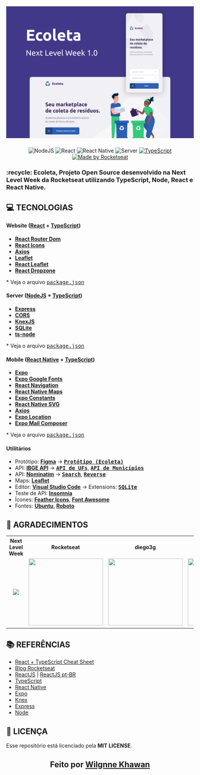 <h1 align=center>
<img src="https://raw.githubusercontent.com/Wilgnne/nlw-1/master/docs/Capa%401x.png" />
</h1>

<div align="center">
  <img alt="NodeJS" src="https://camo.githubusercontent.com/623540f91c2d296e4e02a36c74b5680eff55c7d3/68747470733a2f2f696d672e736869656c64732e696f2f62616467652f6e6f64652d31322e31372e302d677265656e">
  <img alt="React" src="https://camo.githubusercontent.com/1af8e9f28cfcfbe64ee7fb151a317da44782c744/68747470733a2f2f696d672e736869656c64732e696f2f62616467652f7765622d72656163742d626c7565">
  <img alt="React Native" src="https://camo.githubusercontent.com/ca9a9e3223e9fc29b04036725782790bd14c2f0b/68747470733a2f2f696d672e736869656c64732e696f2f62616467652f6d6f62696c652d72656163742532306e61746976652d626c756576696f6c6574">
  <img alt="Server" src="https://camo.githubusercontent.com/13f781d3be1c187d5e3e90760c3eeabb3d8c3ab9/68747470733a2f2f696d672e736869656c64732e696f2f62616467652f7365727665722d6e6f64656a732d696d706f7274616e74">


  <a href="https://www.typescriptlang.org/">
    <img alt="TypeScript" src="https://badges.frapsoft.com/typescript/code/typescript.png?v=101">
  </a>
  
  <a href="https://rocketseat.com.br">
    <img alt="Made by Rocketseat" src="https://img.shields.io/badge/made%20by-Rocketseat-%237519C1">
  </a>
</div>

<h3>
:recycle: Ecoleta, Projeto Open Source desenvolvido na Next Level Week da Rocketseat utilizando TypeScript, Node, React e React Native.
</h3>

## **:computer: TECNOLOGIAS**


#### **Website** ([React](https://reactjs.org/) + [TypeScript](https://www.typescriptlang.org/))

  - **[React Router Dom](https://github.com/ReactTraining/react-router/tree/master/packages/react-router-dom)**
  - **[React Icons](https://react-icons.github.io/react-icons/)**
  - **[Axios](https://github.com/axios/axios)**
  - **[Leaflet](https://react-leaflet.js.org/en/)**
  - **[React Leaflet](https://react-leaflet.js.org/)**
  - **[React Dropzone](https://github.com/react-dropzone/react-dropzone)**


  \* Veja o arquivo <kbd>[package.json](./web/package.json)</kbd>
  
  #### **Server** ([NodeJS](https://nodejs.org/en/) + [TypeScript](https://www.typescriptlang.org/))

  - **[Express](https://expressjs.com/)**
  - **[CORS](https://expressjs.com/en/resources/middleware/cors.html)**
  - **[KnexJS](http://knexjs.org/)**
  - **[SQLite](https://github.com/mapbox/node-sqlite3)**
  - **[ts-node](https://github.com/TypeStrong/ts-node)**

  \* Veja o arquivo <kbd>[package.json](./server/package.json)</kbd>

#### **Mobile** ([React Native](http://www.reactnative.com/) + [TypeScript](https://www.typescriptlang.org/))

  - **[Expo](https://expo.io/)**
  - **[Expo Google Fonts](https://github.com/expo/google-fonts)**
  - **[React Navigation](https://reactnavigation.org/)**
  - **[React Native Maps](https://github.com/react-native-community/react-native-maps)**
  - **[Expo Constants](https://docs.expo.io/versions/latest/sdk/constants/)**
  - **[React Native SVG](https://github.com/react-native-community/react-native-svg)**
  - **[Axios](https://github.com/axios/axios)**
  - **[Expo Location](https://docs.expo.io/versions/latest/sdk/location/)**
  - **[Expo Mail Composer](https://docs.expo.io/versions/latest/sdk/mail-composer/)**

  \* Veja o arquivo <kbd>[package.json](./sources/mobile/package.json)</kbd>

#### **Utilitários**

- Protótipo: **[Figma](https://www.figma.com/)** &rarr; **<kbd>[Protótipo (Ecoleta)](https://www.figma.com/file/1SxgOMojOB2zYT0Mdk28lB/Ecoleta)</kbd>**
- API: **[IBGE API](https://servicodados.ibge.gov.br/api/docs/localidades?versao=1#api-_)** &rarr; **<kbd>[API de UFs](https://servicodados.ibge.gov.br/api/docs/localidades?versao=1#api-UFs-estadosGet)</kbd>**, **<kbd>[API de Municípios](https://servicodados.ibge.gov.br/api/docs/localidades?versao=1#api-Municipios-estadosUFMunicipiosGet)</kbd>** 
- API: **[Nominatim](https://nominatim.org/)** &rarr; **<kbd>[Search](https://nominatim.org/release-docs/develop/api/Search/)</kbd>**, **<kbd>[Reverse](https://nominatim.org/release-docs/develop/api/Reverse/)</kbd>**
- Maps: **[Leaflet](https://leafletjs.com/)**
- Editor: **[Visual Studio Code](https://code.visualstudio.com/)** &rarr; Extensions: **<kbd>[SQLite](https://marketplace.visualstudio.com/items?itemName=alexcvzz.vscode-sqlite)</kbd>**
- Teste de API: **[Insomnia](https://insomnia.rest/)**
- Ícones: **[Feather Icons](https://feathericons.com/)**, **[Font Awesome](https://fontawesome.com/)**
- Fontes: **[Ubuntu](https://fonts.google.com/specimen/Ubuntu)**, **[Roboto](https://fonts.google.com/specimen/Roboto)**

## **:star2: AGRADECIMENTOS**

<div align=center>

<table style="width:100%">
  <tr align=center>
    <th><strong>Next Level Week</strong></th>
    <th><strong>Rocketseat</strong></th>
    <th><strong>diego3g</strong></th>
    <th><strong>maykbrito</strong></th>
  </tr>
  <tr align=center>
    <td>
      <a href="https://nextlevelweek.com/">
        <img width="200" src="https://user-images.githubusercontent.com/42815135/83976057-f0352c00-a8cd-11ea-88da-22ff672ce842.png">
      </a>
    </td>
    <td>
      <a href="https://rocketseat.com.br/">
        <img width="200" height="180" src="https://user-images.githubusercontent.com/38081852/83981650-1e2e6680-a8f6-11ea-9f42-6df8fe809e4b.png">
      </a>
    </td>
    <td>
      <a href="https://github.com/diego3g">
        <img width="200" height="180" src="https://user-images.githubusercontent.com/38081852/83981712-b7f61380-a8f6-11ea-9099-bd3677e97e39.jpg">
      </a>
    </td>
    <td>
      <a href="https://github.com/maykbrito">
        <img width="200" height="180" src="https://user-images.githubusercontent.com/38081852/83981753-1de29b00-a8f7-11ea-93cf-23d2ff65fa5c.png">
      </a>
    </td>
  </tr>
</table>

</div>

## **:books: REFERÊNCIAS**

- [React + TypeScript Cheat Sheet](https://github.com/typescript-cheatsheets/react-typescript-cheatsheet)
- [Blog Rocketseat](https://blog.rocketseat.com.br/)
- [ReactJS](https://reactjs.org/docs/getting-started.html) | [ReactJS pt-BR](https://pt-br.reactjs.org/docs/getting-started.html)
- [TypeScript](https://www.typescriptlang.org/docs/home.html)
- [React Native](https://reactnative.dev/docs/getting-started)
- [Expo](https://expo.io/learn)
- [Knex](http://knexjs.org/)
- [Express](https://expressjs.com/pt-br/)
- [Node](https://nodejs.org/en/)

## **:page_with_curl: LICENÇA**

Esse repositório está licenciado pela **MIT LICENSE**. 

<h2 align="center">Feito por <a href="https://br.linkedin.com/in/wilgnne-khawan-barbosa-alencar-642747187">Wilgnne Khawan</a></h2>

